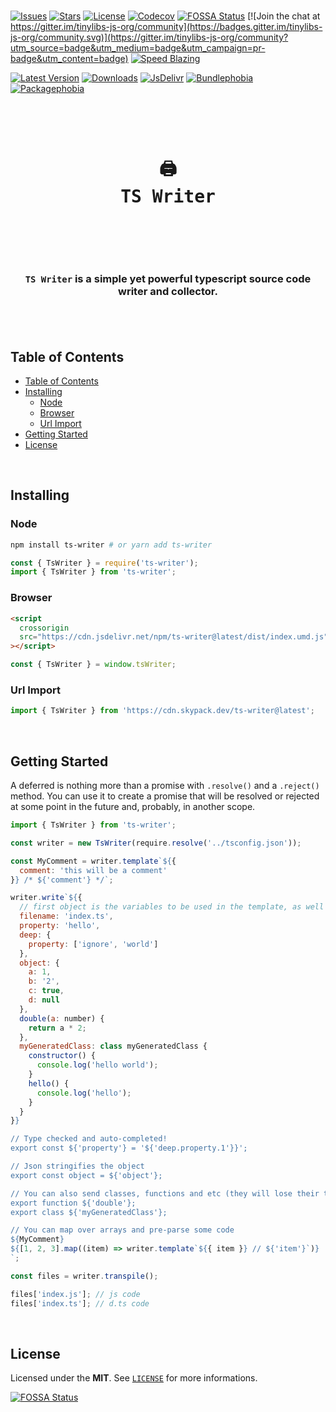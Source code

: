 <br />

[![Issues](https://img.shields.io/github/issues/arthurfiorette/tinylibs?logo=github&label=Issues)](https://github.com/arthurfiorette/tinylibs/issues)
[![Stars](https://img.shields.io/github/stars/arthurfiorette/tinylibs?logo=github&label=Stars)](https://github.com/arthurfiorette/tinylibs/stargazers)
[![License](https://img.shields.io/github/license/arthurfiorette/tinylibs?logo=githu&label=License)](https://github.com/arthurfiorette/tinylibs/blob/main/LICENSE)
[![Codecov](https://codecov.io/gh/arthurfiorette/tinylibs/branch/main/graph/badge.svg?token=ML0KGCU0VM)](https://codecov.io/gh/arthurfiorette/tinylibs)
[![FOSSA Status](https://app.fossa.com/api/projects/git%2Bgithub.com%2Farthurfiorette%2Ftinylibs.svg?type=shield)](https://app.fossa.com/projects/git%2Bgithub.com%2Farthurfiorette%2Ftinylibs?ref=badge_shield)
[![Join the chat at https://gitter.im/tinylibs-js-org/community](https://badges.gitter.im/tinylibs-js-org/community.svg)](https://gitter.im/tinylibs-js-org/community?utm_source=badge&utm_medium=badge&utm_campaign=pr-badge&utm_content=badge)
[![Speed Blazing](https://img.shields.io/badge/speed-blazing%20%F0%9F%94%A5-brightgreen.svg)](https://twitter.com/acdlite/status/974390255393505280)

[![Latest Version](https://img.shields.io/npm/v/ts-writer)](https://www.npmjs.com/package/ts-writer)
[![Downloads](https://img.shields.io/npm/dw/ts-writer)](https://www.npmjs.com/package/ts-writer)
[![JsDelivr](https://data.jsdelivr.com/v1/package/npm/ts-writer/badge?style=rounded)](https://www.jsdelivr.com/package/npm/ts-writer)
[![Bundlephobia](https://img.shields.io/bundlephobia/minzip/ts-writer/latest?style=flat)](https://bundlephobia.com/package/ts-writer@latest)
[![Packagephobia](https://packagephobia.com/badge?p=ts-writer@latest)](https://packagephobia.com/result?p=ts-writer@latest)

<br />

<div align="center">
  <pre>
  <h1>🖨️<br />TS Writer</h1>
  </pre>
  <br />
</div>

<h3 align="center">
  <code>TS Writer</code> is a simple yet powerful typescript source code writer and collector.
  <br />
  <br />
</h3>

<br />

## Table of Contents

- [Table of Contents](#table-of-contents)
- [Installing](#installing)
  - [Node](#node)
  - [Browser](#browser)
  - [Url Import](#url-import)
- [Getting Started](#getting-started)
- [License](#license)

<br />

## Installing

### Node

```sh
npm install ts-writer # or yarn add ts-writer
```

```js
const { TsWriter } = require('ts-writer');
import { TsWriter } from 'ts-writer';
```

### Browser

```html
<script
  crossorigin
  src="https://cdn.jsdelivr.net/npm/ts-writer@latest/dist/index.umd.js"
></script>
```

```js
const { TsWriter } = window.tsWriter;
```

### Url Import

```ts
import { TsWriter } from 'https://cdn.skypack.dev/ts-writer@latest';
```

<br />

## Getting Started

A deferred is nothing more than a promise with `.resolve()` and a `.reject()` method. You
can use it to create a promise that will be resolved or rejected at some point in the
future and, probably, in another scope.

```js
import { TsWriter } from 'ts-writer';

const writer = new TsWriter(require.resolve('../tsconfig.json'));

const MyComment = writer.template`${{
  comment: 'this will be a comment'
}} /* ${'comment'} */`;

writer.write`${{
  // first object is the variables to be used in the template, as well the filename
  filename: 'index.ts',
  property: 'hello',
  deep: {
    property: ['ignore', 'world']
  },
  object: {
    a: 1,
    b: '2',
    c: true,
    d: null
  },
  double(a: number) {
    return a * 2;
  },
  myGeneratedClass: class myGeneratedClass {
    constructor() {
      console.log('hello world');
    }
    hello() {
      console.log('hello');
    }
  }
}}

// Type checked and auto-completed!
export const ${'property'} = '${'deep.property.1'}}';

// Json stringifies the object
export const object = ${'object'};

// You can also send classes, functions and etc (they will lose their types)
export function ${'double'};
export class ${'myGeneratedClass'};

// You can map over arrays and pre-parse some code
${MyComment}
${[1, 2, 3].map((item) => writer.template`${{ item }} // ${'item'}`)}
`;

const files = writer.transpile();

files['index.js']; // js code
files['index.ts']; // d.ts code
```

<br />

## License

Licensed under the **MIT**. See [`LICENSE`](LICENSE) for more informations.

[![FOSSA Status](https://app.fossa.com/api/projects/git%2Bgithub.com%2Farthurfiorette%2Ftinylibs.svg?type=small)](https://app.fossa.com/projects/git%2Bgithub.com%2Farthurfiorette%2Ftinylibs?ref=badge_small)

<br />
